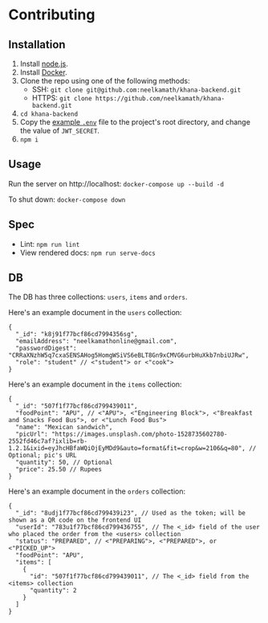 # Contributing

## Installation

1. Install [node.js](https://nodejs.org/en/download/).
1. Install [Docker](https://docs.docker.com/get-docker/).
1. Clone the repo using one of the following methods:
    - SSH: `git clone git@github.com:neelkamath/khana-backend.git`
    - HTTPS: `git clone https://github.com/neelkamath/khana-backend.git`
1. `cd khana-backend`
1. Copy the [example `.env`](docs/.env) file to the project's root directory, and change the value of `JWT_SECRET`.
1. `npm i`

## Usage

Run the server on http://localhost: `docker-compose up --build -d`

To shut down: `docker-compose down`

## Spec

- Lint: `npm run lint`
- View rendered docs: `npm run serve-docs`

## DB

The DB has three collections: `users`, `items` and `orders`.

Here's an example document in the `users` collection:
```json5
{
  "_id": "k8j91f77bcf86cd7994356sg",
  "emailAddress": "neelkamathonline@gmail.com",
  "passwordDigest": "CRRaXNzhW5q7cxaSENSAHog5HomgWSiVS6eBLT8Gn9xCMVG6urbHuXkb7nbiUJRw",
  "role": "student" // <"student"> or <"cook">
}
```

Here's an example document in the `items` collection:
```json5
{
  "_id": "507f1f77bcf86cd799439011",
  "foodPoint": "APU", // <"APU">, <"Engineering Block">, <"Breakfast and Snacks Food Bus">, or <"Lunch Food Bus">
  "name": "Mexican sandwich",
  "picUrl": "https://images.unsplash.com/photo-1528735602780-2552fd46c7af?ixlib=rb-1.2.1&ixid=eyJhcHBfaWQiOjEyMDd9&auto=format&fit=crop&w=2106&q=80", // Optional; pic's URL
  "quantity": 50, // Optional
  "price": 25.50 // Rupees
}
```

Here's an example document in the `orders` collection:
```json5
{
  "_id": "8udj1f77bcf86cd799439i23", // Used as the token; will be shown as a QR code on the frontend UI
  "userId": "783u1f77bcf86cd799436755", // The <_id> field of the user who placed the order from the <users> collection
  "status": "PREPARED", // <"PREPARING">, <"PREPARED">, or <"PICKED_UP">
  "foodPoint": "APU",
  "items": [
    {
      "id": "507f1f77bcf86cd799439011", // The <_id> field from the <items> collection
      "quantity": 2
    }
  ]
}
```